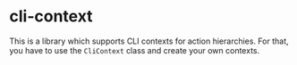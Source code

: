 # cli-context
This is a library which supports CLI contexts for action hierarchies.
For that, you have to use the `CliContext` class and create your own contexts.
